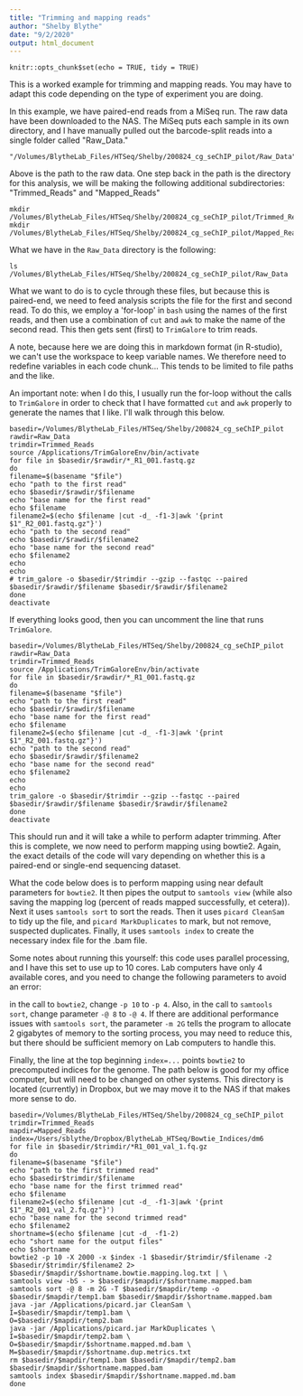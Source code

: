 ```yaml
---
title: "Trimming and mapping reads"
author: "Shelby Blythe"
date: "9/2/2020"
output: html_document
---
```


```{r setup, include=FALSE}
knitr::opts_chunk$set(echo = TRUE, tidy = TRUE)
```

This is a worked example for trimming and mapping reads. You may have to adapt this code depending on the type of experiment you are doing. 

In this example, we have paired-end reads from a MiSeq run. The raw data have been downloaded to the NAS. The MiSeq puts each sample in its own directory, and I have manually pulled out the barcode-split reads into a single folder called "Raw_Data."

```
"/Volumes/BlytheLab_Files/HTSeq/Shelby/200824_cg_seChIP_pilot/Raw_Data"
```

Above is the path to the raw data. One step back in the path is the directory for this analysis, we will be making the following additional subdirectories: "Trimmed_Reads" and "Mapped_Reads"

```{bash, eval = FALSE}
mkdir /Volumes/BlytheLab_Files/HTSeq/Shelby/200824_cg_seChIP_pilot/Trimmed_Reads
mkdir /Volumes/BlytheLab_Files/HTSeq/Shelby/200824_cg_seChIP_pilot/Mapped_Reads
```

What we have in the `Raw_Data` directory is the following:

```{bash}
ls /Volumes/BlytheLab_Files/HTSeq/Shelby/200824_cg_seChIP_pilot/Raw_Data
```

What we want to do is to cycle through these files, but because this is paired-end, we need to feed analysis scripts the file for the first and second read. To do this, we employ a 'for-loop' in `bash` using the names of the first reads, and then use a combination of `cut` and `awk` to make the name of the second read. This then gets sent (first) to `TrimGalore` to trim reads. 

A note, because here we are doing this in markdown format (in R-studio), we can't use the workspace to keep variable names. We therefore need to redefine variables in each code chunk... This tends to be limited to file paths and the like. 

An important note: when I do this, I usually run the for-loop without the calls to `TrimGalore` in order to check that I have formatted `cut` and `awk` properly to generate the names that I like. I'll walk through this below.

```{bash, eval = FALSE}
basedir=/Volumes/BlytheLab_Files/HTSeq/Shelby/200824_cg_seChIP_pilot
rawdir=Raw_Data
trimdir=Trimmed_Reads
source /Applications/TrimGaloreEnv/bin/activate
for file in $basedir/$rawdir/*_R1_001.fastq.gz
do
filename=$(basename "$file")
echo "path to the first read"
echo $basedir/$rawdir/$filename
echo "base name for the first read"
echo $filename
filename2=$(echo $filename |cut -d_ -f1-3|awk '{print $1"_R2_001.fastq.gz"}')
echo "path to the second read"
echo $basedir/$rawdir/$filename2
echo "base name for the second read"
echo $filename2
echo
echo
# trim_galore -o $basedir/$trimdir --gzip --fastqc --paired $basedir/$rawdir/$filename $basedir/$rawdir/$filename2
done
deactivate
```

If everything looks good, then you can uncomment the line that runs `TrimGalore`. 

```{bash, eval = FALSE}
basedir=/Volumes/BlytheLab_Files/HTSeq/Shelby/200824_cg_seChIP_pilot
rawdir=Raw_Data
trimdir=Trimmed_Reads
source /Applications/TrimGaloreEnv/bin/activate
for file in $basedir/$rawdir/*_R1_001.fastq.gz
do
filename=$(basename "$file")
echo "path to the first read"
echo $basedir/$rawdir/$filename
echo "base name for the first read"
echo $filename
filename2=$(echo $filename |cut -d_ -f1-3|awk '{print $1"_R2_001.fastq.gz"}')
echo "path to the second read"
echo $basedir/$rawdir/$filename2
echo "base name for the second read"
echo $filename2
echo
echo
trim_galore -o $basedir/$trimdir --gzip --fastqc --paired $basedir/$rawdir/$filename $basedir/$rawdir/$filename2
done
deactivate
```

This should run and it will take a while to perform adapter trimming. After this is complete, we now need to perform mapping using bowtie2. Again, the exact details of the code will vary depending on whether this is a paired-end or single-end sequencing dataset. 

What the code below does is to perform mapping using near default parameters for `bowtie2`. It then pipes the output to `samtools view` (while also saving the mapping log (percent of reads mapped successfully, et cetera)). Next it uses `samtools sort` to sort the reads. Then it uses `picard CleanSam` to tidy up the file, and `picard MarkDuplicates` to mark, but not remove, suspected duplicates. Finally, it uses `samtools index` to create the necessary index file for the .bam file. 

Some notes about running this yourself: this code uses parallel processing, and I have this set to use up to 10 cores. Lab computers have only 4 available cores, and you need to change the following parameters to avoid an error:

in the call to `bowtie2`, change `-p 10` to `-p 4`. Also, in the call to `samtools sort`, change parameter `-@ 8` to `-@ 4`. If there are additional performance issues with `samtools sort`, the parameter `-m 2G` tells the program to allocate 2 gigabytes of memory to the sorting process, you may need to reduce this, but there should be sufficient memory on Lab computers to handle this.

Finally, the line at the top beginning `index=...` points `bowtie2` to precomputed indices for the genome. The path below is good for my office computer, but will need to be changed on other systems. This directory is located (currently) in Dropbox, but we may move it to the NAS if that makes more sense to do.

```{bash, eval = FALSE}
basedir=/Volumes/BlytheLab_Files/HTSeq/Shelby/200824_cg_seChIP_pilot
trimdir=Trimmed_Reads
mapdir=Mapped_Reads
index=/Users/sblythe/Dropbox/BlytheLab_HTSeq/Bowtie_Indices/dm6
for file in $basedir/$trimdir/*R1_001_val_1.fq.gz
do
filename=$(basename "$file")
echo "path to the first trimmed read"
echo $basedir$trimdir/$filename
echo "base name for the first trimmed read"
echo $filename
filename2=$(echo $filename |cut -d_ -f1-3|awk '{print $1"_R2_001_val_2.fq.gz"}')
echo "base name for the second trimmed read"
echo $filename2
shortname=$(echo $filename |cut -d_ -f1-2)
echo "short name for the output files"
echo $shortname
bowtie2 -p 10 -X 2000 -x $index -1 $basedir/$trimdir/$filename -2 $basedir/$trimdir/$filename2 2> $basedir/$mapdir/$shortname.bowtie.mapping.log.txt | \
samtools view -bS - > $basedir/$mapdir/$shortname.mapped.bam
samtools sort -@ 8 -m 2G -T $basedir/$mapdir/temp -o $basedir/$mapdir/temp1.bam $basedir/$mapdir/$shortname.mapped.bam
java -jar /Applications/picard.jar CleanSam \
I=$basedir/$mapdir/temp1.bam \
O=$basedir/$mapdir/temp2.bam
java -jar /Applications/picard.jar MarkDuplicates \
I=$basedir/$mapdir/temp2.bam \
O=$basedir/$mapdir/$shortname.mapped.md.bam \
M=$basedir/$mapdir/$shortname.dup.metrics.txt
rm $basedir/$mapdir/temp1.bam $basedir/$mapdir/temp2.bam $basedir/$mapdir/$shortname.mapped.bam
samtools index $basedir/$mapdir/$shortname.mapped.md.bam
done
